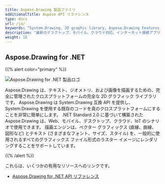 ```yaml
---
title: Aspose.Drawing 製品ファミリ
additionalTitle: Aspose API リファレンス
type: docs
url: /ja/
keywords: "System.Drawing, 2D graphic library, Aspose.Drawing Features, documentation"
description: "最新のデスクトップ、モバイル、クラウド対応、インターネット接続アプリを構築するための完全な 2D グラフィック ライブラリである Aspose.Drawing for .NET を紹介します。"
weight: 10
---
```

## Aspose.Drawing for .NET

{{% alert color="primary" %}} 

![Aspose.Drawing for .NET 製品ロゴ](../home_1.png)


Aspose.Drawing は、テキスト、ジオメトリ、および画像を描画するための、完全に管理されたクロスプラットフォームの完全な 2D グラフィック ライブラリです。 Aspose.Drawing は System.Drawing 互換 API を提供し、System.Drawing を使用する既存のコードを真のクロスプラットフォームにすることを非常に簡単にします。 .NET Standard 2.0 に基づいて構築された Aspose.Drawing は、Web、モバイル、デスクトップ、クラウド、IoT のシナリオで使用できます。 描画エンジンは、ベクター グラフィックス (直線、曲線、図形など) とテキスト (さまざまなフォント、サイズ、スタイル) を、一般的に使用されるすべてのグラフィックス ファイル形式のラスター イメージにレンダリングすることをサポートしています。

{{% /alert %}} 

これらは、いくつかの有用なリソースへのリンクです。
- [Aspose.Drawing for .NET API リファレンス](/drawing/de/net/)

